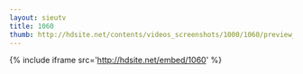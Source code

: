 ```yaml
---
layout: sieutv
title: 1060
thumb: http://hdsite.net/contents/videos_screenshots/1000/1060/preview_360p.mp4.jpg
---
```

{% include iframe src='http://hdsite.net/embed/1060' %}
 
